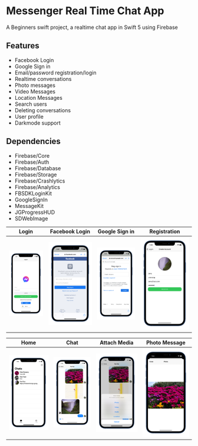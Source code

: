 # Messenger Real Time Chat App

A Beginners swift project, a realtime chat app in Swift 5 using Firebase

## Features

- Facebook Login
- Google Sign in
- Email/password registration/login
- Realtime conversations
- Photo messages
- Video Messages
- Location Messages
- Search users
- Deleting conversations
- User profile
- Darkmode support


## Dependencies


- Firebase/Core
- Firebase/Auth
- Firebase/Database
- Firebase/Storage
- Firebase/Crashlytics
- Firebase/Analytics
- FBSDKLoginKit
- GoogleSignIn
- MessageKit
- JGProgressHUD
- SDWebImage


| Login | Facebook Login | Google Sign in | Registration | 
| --- | --- | --- | --- | 
| ![Login](https://github.com/jervygu/app-messenger/blob/master/screenshots/Simulator%20Screen%20Shot%20-%20iPhone%2012%20-%20a_iphone12black_portrait.png) | ![Facebook Login](https://github.com/jervygu/app-messenger/blob/master/screenshots/Simulator%20Screen%20Shot%20-%20iPhone%2012%20-%20c_iphone12black_portrait.png) | ![Google Sign in](https://github.com/jervygu/app-messenger/blob/master/screenshots/Simulator%20Screen%20Shot%20-%20iPhone%2012%20-%20c2_iphone12black_portrait.png) | ![Registration](https://github.com/jervygu/app-messenger/blob/master/screenshots/Simulator%20Screen%20Shot%20-%20iPhone%2012%20-%20b_iphone12black_portrait.png) |

| Home | Chat | Attach Media | Photo Message |  
| --- | --- | --- | --- | 
| ![Home](https://github.com/jervygu/app-messenger/blob/master/screenshots/Simulator%20Screen%20Shot%20-%20iPhone%2012%20-%20d_iphone12black_portrait.png) | ![Chat](https://github.com/jervygu/app-messenger/blob/master/screenshots/Simulator%20Screen%20Shot%20-%20iPhone%2012%20-%20e_iphone12black_portrait.png) | ![Attach Media](https://github.com/jervygu/app-messenger/blob/master/screenshots/Simulator%20Screen%20Shot%20-%20iPhone%2012%20-%20f2_iphone12black_portrait.png) | ![Photo Message](https://github.com/jervygu/app-messenger/blob/master/screenshots/Simulator%20Screen%20Shot%20-%20iPhone%2012%20-%20g_iphone12black_portrait.png) |


